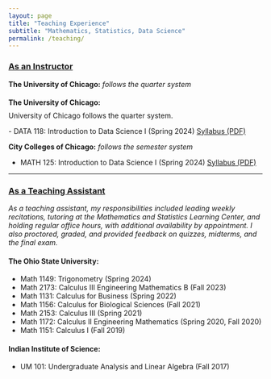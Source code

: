 ```yaml
---
layout: page
title: "Teaching Experience"
subtitle: "Mathematics, Statistics, Data Science"
permalink: /teaching/
---
```


### <u>As an Instructor</u>
**The University of Chicago:** _follows the quarter system_

<h4>The University of Chicago:</h4>
<p style="margin-top: -10px;">University of Chicago follows the quarter system.</p>
- DATA 118: Introduction to Data Science I (Spring 2024) <a href="/assets/files/Syllabus_Sehgal_Data_118.pdf" target="_blank">Syllabus (PDF)</a>

**City Colleges of Chicago:** _follows the semester system_
 
- MATH 125: Introduction to Data Science I (Spring 2024) <a href="/assets/files/Syllabus_Sehgal_Math_125.pdf" target="_blank">Syllabus (PDF)</a>

---
### <u>As a Teaching Assistant</u>

_As a teaching assistant, my responsibilities included leading weekly recitations, tutoring at the Mathematics and Statistics Learning Center, and holding regular office hours, with additional availability by appointment. I also proctored, graded, and provided feedback on quizzes, midterms, and the final exam._

#### The Ohio State University:
- Math 1149: Trigonometry (Spring 2024)
- Math 2173: Calculus III Engineering Mathematics B (Fall 2023)
- Math 1131: Calculus for Business (Spring 2022)
- Math 1156: Calculus for Biological Sciences (Fall 2021)
- Math 2153: Calculus III (Spring 2021)
- Math 1172: Calculus II Engineering Mathematics (Spring 2020, Fall 2020)
- Math 1151: Calculus I (Fall 2019)


#### Indian Institute of Science:
- UM 101: Undergraduate Analysis and Linear Algebra (Fall 2017)
